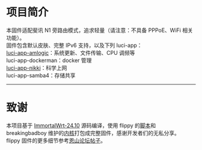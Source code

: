 # 项目简介
本固件适配斐讯 N1 旁路由模式，追求轻量（请注意：不具备 PPPoE、WiFi 相关功能）。<br>
固件包含默认皮肤、完整 IPv6 支持，以及下列 luci-app：<br>
[luci-app-amlogic](https://github.com/ophub/luci-app-amlogic)：系统更新、文件传输、CPU 调频等<br>
luci-app-dockerman：docker 管理<br>
[luci-app-nikki](https://github.com/nikkinikki-org/OpenWrt-nikki)：科学上网<br>
luci-app-samba4：存储共享
***
# 致谢
本项目基于 [ImmortalWrt-24.10](https://github.com/immortalwrt/immortalwrt/tree/openwrt-24.10) 源码编译，使用 flippy 的[脚本](https://github.com/unifreq/openwrt_packit)和 breakingbadboy 维护的[内核](https://github.com/breakingbadboy/OpenWrt/releases/tag/kernel_stable)打包成完整固件，感谢开发者们的无私分享。<br>
flippy 固件的更多细节参考[恩山论坛帖子](https://www.right.com.cn/forum/thread-4076037-1-1.html)。
